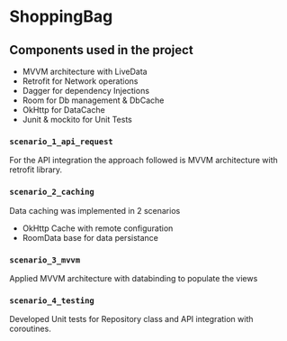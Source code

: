 # ShoppingBag

## Components used in the project
- MVVM architecture with LiveData
- Retrofit for Network operations
- Dagger for dependency Injections
- Room for Db management & DbCache
- OkHttp for DataCache
- Junit & mockito for Unit Tests

### `scenario_1_api_request`
For the API integration the approach followed is MVVM architecture with retrofit library.

### `scenario_2_caching`
Data caching was implemented in 2 scenarios
- OkHttp Cache with remote configuration
- RoomData base for data persistance

### `scenario_3_mvvm`
Applied MVVM architecture with databinding to populate the views

### `scenario_4_testing`
Developed Unit tests for Repository class and API integration with coroutines.
